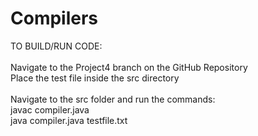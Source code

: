 # Compilers

TO BUILD/RUN CODE: <br />
<br />
Navigate to the Project4 branch on the GitHub Repository <br />
Place the test file inside the src directory <br />
<br />
Navigate to the src folder and run the commands: <br />
    javac compiler.java <br />
    java compiler.java testfile.txt <br />


